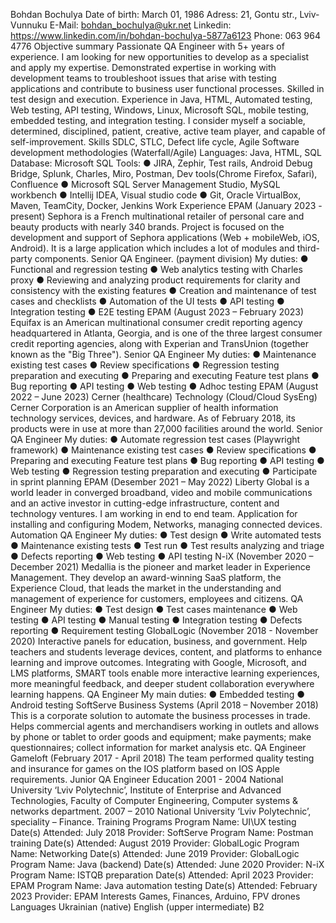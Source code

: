 Bohdan Bochulya
Date of birth: March 01, 1986
Adress: 21, Gontu str., Lviv-Vunnuku
E-Mail: bohdan_bochulya@ukr.net
Linkedin: https://www.linkedin.com/in/bohdan-bochulya-5877a6123
Phone: 063 964 4776
Objective summary Passionate QA Engineer with 5+ years of experience. I am looking for
new opportunities to develop as a specialist and apply my expertise.
Demonstrated expertise in working with development teams to
troubleshoot issues that arise with testing applications and contribute
to business user functional processes. Skilled in test design and
execution.
Experience in Java, HTML, Automated testing, Web testing, API testing,
Windows, Linux, Microsoft SQL, mobile testing, embedded testing, and
integration testing.
I consider myself a sociable, determined, disciplined, patient, creative,
active team player, and capable of self-improvement.
Skills SDLC, STLC, Defect life cycle, Agile
Software development methodologies (Waterfall/Agile)
Languages: Java, HTML, SQL
Database: Microsoft SQL
Tools:
● JIRA, Zephir, Test rails, Android Debug Bridge, Splunk, Charles,
Miro, Postman, Dev tools(Chrome Firefox, Safari), Confluence
● Microsoft SQL Server Management Studio, MySQL workbench
● Intellij IDEA, Visual studio code
● Git, Oracle VirtualBox, Maven, TeamCity, Docker, Jenkins
Work Experience EPAM (January 2023 - present)
Sephora is a French multinational retailer of personal care and beauty
products with nearly 340 brands. Project is focused on the development
and support of Sephora applications (Web + mobileWeb, iOS, Android). It
is a large application which includes a lot of modules and third-party
components.
Senior QA Engineer. (payment division)
My duties:
● Functional and regression testing
● Web analytics testing with Charles proxy
● Reviewing and analyzing product requirements for clarity and
consistency with the existing features
● Creation and maintenance of test cases and checklists
● Automation of the UI tests
● API testing
● Integration testing
● E2E testing
EPAM (August 2023 – February 2023)
Equifax is an American multinational consumer credit reporting agency
headquartered in Atlanta, Georgia, and is one of the three largest
consumer credit reporting agencies, along with Experian and TransUnion
(together known as the "Big Three").
Senior QA Engineer
My duties:
● Maintenance existing test cases
● Review specifications
● Regression testing preparation and executing
● Preparing and executing Feature test plans
● Bug reporting
● API testing
● Web testing
● Adhoc testing
EPAM (August 2022 – June 2023)
Cerner (healthcare) Technology (Cloud/Cloud SysEng)
Cerner Corporation is an American supplier of health information
technology services, devices, and hardware. As of February 2018, its
products were in use at more than 27,000 facilities around the world.
Senior QA Engineer
My duties:
● Automate regression test cases (Playwright framework)
● Maintenance existing test cases
● Review specifications
● Preparing and executing Feature test plans
● Bug reporting
● API testing
● Web testing
● Regression testing preparation and executing
● Participate in sprint planning
EPAM (Desember 2021 – May 2022)
Liberty Global is a world leader in converged broadband, video and
mobile communications and an active investor in cutting-edge
infrastructure, content and technology ventures. I am working in end to
end team. Application for installing and configuring Modem, Networks,
managing connected devices.
Automation QA Engineer
My duties:
● Test design
● Write automated tests
● Maintenance existing tests
● Test run
● Test results analyzing and triage
● Defects reporting
● Web testing
● API testing
N-iX (November 2020 – December 2021)
Medallia is the pioneer and market leader in Experience Management.
They develop an award-winning SaaS platform, the Experience Cloud,
that leads the market in the understanding and management of
experience for customers, employees and citizens.
QA Engineer
My duties:
● Test design
● Test cases maintenance
● Web testing
● API testing
● Manual testing
● Integration testing
● Defects reporting
● Requirement testing
GlobalLogic (November 2018 - November 2020)
Interactive panels for education, business, and government. Help
teachers and students leverage devices, content, and platforms to
enhance learning and improve outcomes. Integrating with Google,
Microsoft, and LMS platforms, SMART tools enable more interactive
learning experiences, more meaningful feedback, and deeper student
collaboration everywhere learning happens.
QA Engineer
My main duties:
● Embedded testing
● Android testing
SoftServe Business Systems (April 2018 – November 2018)
This is a corporate solution to automate the business processes in trade.
Helps commercial agents and merchandisers working in outlets and
allows by phone or tablet to order goods and equipment; make
payments; make questionnaires; collect information for market analysis
etc.
QA Engineer
Gameloft (February 2017 - April 2018)
The team performed quality testing and insurance for games on the IOS
platform based on IOS Apple requirements.
Junior QA Engineer
Education 2001 - 2004
National University ‘Lviv Polytechnic’, Institute of Enterprise and
Advanced Technologies, Faculty of Computer Engineering, Computer
systems & networks department.
2007 – 2010
National University ‘Lviv Polytechnic’, speciality – Finance.
Training Programs Program Name: UI\UX testing
Date(s) Attended: July 2018
Provider: SoftServe
Program Name: Postman training
Date(s) Attended: August 2019
Provider: GlobalLogic
Program Name: Networking
Date(s) Attended: June 2019
Provider: GlobalLogic
Program Name: Java (backend)
Date(s) Attended: June 2020
Provider: N-iX
Program Name: ISTQB preparation
Date(s) Attended: April 2023
Provider: EPAM
Program Name: Java automation testing
Date(s) Attended: February 2023
Provider: EPAM
Interests Games, Finances, Arduino, FPV drones
Languages Ukrainian (native)
English (upper intermediate) B2
